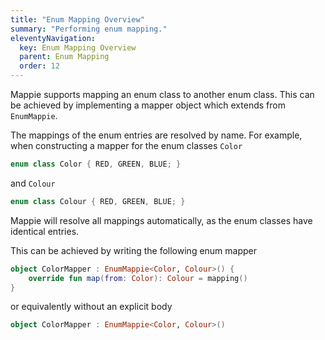 ```yaml
---
title: "Enum Mapping Overview"
summary: "Performing enum mapping."
eleventyNavigation:
  key: Enum Mapping Overview
  parent: Enum Mapping
  order: 12
---
```


Mappie supports mapping an enum class to another enum class. This can be achieved by implementing a mapper object which
extends from `EnumMappie`.

The mappings of the enum entries are resolved by name. For example, when constructing a mapper for the enum 
classes `Color`
```kotlin
enum class Color { RED, GREEN, BLUE; }
```
and `Colour`
```kotlin
enum class Colour { RED, GREEN, BLUE; }
```
Mappie will resolve all mappings automatically, as the enum classes have identical entries. 

This can be achieved by writing the following enum mapper
```kotlin
object ColorMapper : EnumMappie<Color, Colour>() {
    override fun map(from: Color): Colour = mapping()
}
```
or equivalently without an explicit body
```kotlin
object ColorMapper : EnumMappie<Color, Colour>()
```